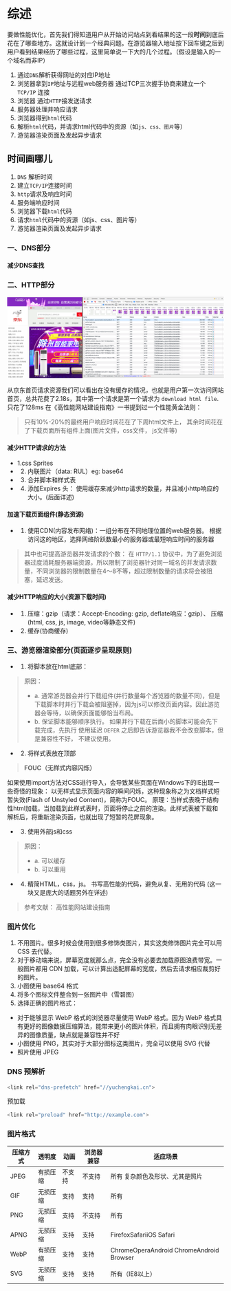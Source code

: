 # 综述
要做性能优化，首先我们得知道用户从开始访问站点到看结果的这一段**时间**到底后花在了哪些地方。这就设计到一个经典问题。在游览器输入地址按下回车键之后到用户看到结果经历了哪些过程，这里简单说一下大的几个过程。（假设是输入的一个域名而非IP）

1. 通过`DNS`解析获得网址的对应IP地址
2. 浏览器拿到`IP`地址与远程web服务器 通过TCP三次握手协商来建立一个 `TCP/IP` 连接
3. 浏览器 通过`HTTP`接发送请求
4. 服务器处理并响应请求
5. 浏览器得到`html`代码
6. 解析`html`代码，并请求html代码中的资源（如`js、css、图片`等）
6. 游览器渲染页面及发起异步请求

## 时间画哪儿

1. `DNS` 解析时间
2. 建立`TCP/IP`连接时间
3. `http`请求及响应时间
4. 服务端响应时间
5. 浏览器下载`html`代码
6. 请求`html`代码中的资源（如js、css、图片等）
7. 游览器渲染页面及发起异步请求

### 一、DNS部分

#### 减少DNS查找

### 二、HTTP部分

![](../img/img71.png )

从京东首页请求资源我们可以看出在没有缓存的情况，也就是用户第一次访问网站首页，总共花费了2.18s，其中第一个请求是第一个请求为 `download html file`. 只花了128ms
在《高性能网站建设指南》一书提到过一个性能黄金法则：

> 只有10%-20%的最终用户响应时间花在了下周html文件上， 其余时间花在了下载页面所有组件上面(图片文件，css文件， js文件等)

#### 减少HTTP请求的方法

* 1.css Sprites
* 2. 内联图片（data: RUL）eg: base64
* 3. 合并脚本和样式表
* 4. 添加Expires 头： 使用缓存来减少http请求的数量，并且减小http响应的大小。(后面详述)

#### 加速下载页面组件(静态资源)

* 1. 使用CDN(内容发布网络)：一组分布在不同地理位置的web服务器。 根据访问这的地区，选择网络阶跃数最小的服务器或最短响应时间的服务器
> 其中也可提高游览器并发请求的个数： 在 `HTTP/1.1` 协议中，为了避免浏览器过度消耗服务器端资源，所以限制了浏览器针对同一域名的并发请求数量，不同浏览器的限制数量在4～8不等，超过限制数量的请求将会被阻塞，延迟发送。

#### 减少HTTP响应的大小(资源下载时间)

* 1. 压缩：gzip（请求：Accept-Encoding: gzip, deflate响应：gzip）、  压缩(html, css, js, image, video等静态文件)
* 2. 缓存(协商缓存)

### 三、游览器渲染部分(页面逐步呈现原则)

* 1. 将脚本放在html底部：

> 原因：
> * a. 通常游览器会并行下载组件(并行数量每个游览器的数量不同)，但是下载脚本时并行下载会被阻塞掉，因为js可以修改页面内容。因此游览器会等待，以确保页面能够恰当布局。
> * b. 保证脚本能够顺序执行。 如果并行下载在后面小的脚本可能会先下载完成，先执行
> 使用延迟 `DEFER` 之后即告诉游览器我不会改变脚本，但是兼容性不好， 不建议使用。

* 2. 将样式表放在顶部

> **FOUC（无样式内容闪烁）**

如果使用import方法对CSS进行导入，会导致某些页面在Windows下的IE出现一些奇怪的现象：
以无样式显示页面内容的瞬间闪烁，这种现象称之为文档样式短暂失效(Flash of Unstyled Content)，简称为FOUC。
原理：当样式表晚于结构性html加载，当加载到此样式表时，页面将停止之前的渲染。此样式表被下载和解析后，将重新渲染页面，也就出现了短暂的花屏现象。

* 3. 使用外部js和css

> 原因：
> * a. 可以缓存
> * b. 可以重用

* 4. 精简HTML，css，js。 书写高性能的代码，避免从复、无用的代码 (这一块又是庞大的话题另外在详述)

> 参考文献： 高性能网站建设指南

### 图片优化
1. 不用图片。很多时候会使用到很多修饰类图片，其实这类修饰图片完全可以用 CSS 去代替。
2. 对于移动端来说，屏幕宽度就那么点，完全没有必要去加载原图浪费带宽。一般图片都用 CDN 加载，可以计算出适配屏幕的宽度，然后去请求相应裁剪好的图片。
3. 小图使用 base64 格式
4. 将多个图标文件整合到一张图片中（雪碧图）
5. 选择正确的图片格式：
  * 对于能够显示 WebP 格式的浏览器尽量使用 WebP 格式。因为 WebP 格式具有更好的图像数据压缩算法，能带来更小的图片体积，而且拥有肉眼识别无差异的图像质量，缺点就是兼容性并不好
  * 小图使用 PNG，其实对于大部分图标这类图片，完全可以使用 SVG 代替
  * 照片使用 JPEG

### DNS 预解析
```js
<link rel="dns-prefetch" href="//yuchengkai.cn">
```
预加载
```js
<link rel="preload" href="http://example.com">
```
### 图片格式
压缩方式|透明度|动画|浏览器兼容|适应场景
---|---|---|---|---
JPEG|有损压缩|不支持|不支持|所有 复杂颜色及形状、尤其是照片
GIF|无损压缩|支持|支持|所有|简单颜色，动画
PNG|无损压缩|支持|不支持|所有|需要透明时
APNG |无损压缩 |支持 |支持 |FirefoxSafariiOS Safari| 需要半透明效果的动画
WebP |有损压缩 |支持| 支持| ChromeOperaAndroid ChromeAndroid Browser| 复杂颜色及形状浏览器平台可预知
SVG|无损压缩|支持|支持|所有（IE8以上）| 简单图形，需要良好的放缩体验需要动态控制图片特效
